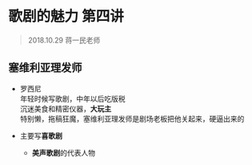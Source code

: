 # 歌剧的魅力 第四讲
> 2018.10.29 蒋一民老师
## 塞维利亚理发师
* 罗西尼  
	年轻时候写歌剧，中年以后吃版税  
	沉迷美食和精密仪器，**大玩主**  
	特别懒，拖稿狂魔，塞维利亚理发师是剧场老板把他关起来，硬逼出来的  

* 主要写**喜歌剧**  
	* **美声歌剧**的代表人物
